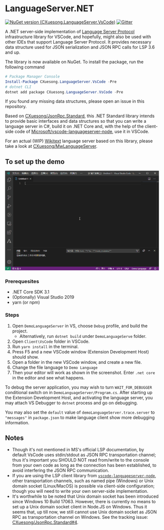 # LanguageServer.NET

[![NuGet version (CXuesong.LanguageServer.VsCode)](https://img.shields.io/nuget/vpre/CXuesong.LanguageServer.VsCode.svg?style=flat-square)](https://www.nuget.org/packages/CXuesong.LanguageServer.VsCode) [![Gitter](https://badges.gitter.im/CXuesong/LanguageServer.NET.svg?style=flat-square)](https://gitter.im/CXuesong/LanguageServer.NET?utm_source=badge&utm_medium=badge&utm_campaign=pr-badge)

A .NET server-side implementation of [Language Server Protocol](https://microsoft.github.io/language-server-protocol) infrastructure library for VSCode, and hopefully, might also be used with other IDEs that support Language Server Protocol. It provides necessary data structure used for JSON serialization and JSON RPC calls for LSP 3.6 and up.

The library is now available on NuGet. To install the package, run the following command 

```powershell
# Package Manager Console
Install-Package CXuesong.LanguageServer.VsCode -Pre
# dotnet CLI
dotnet add package CXuesong.LanguageServer.VsCode -Pre
```

If you found any missing data structures, please open an issue in this repository.

Based on [CXuesong/JsonRpc.Standard](https://github.com/CXuesong/JsonRpc.Standard), this .NET Standard library intends to provide basic interfaces and data structures so that you can write a language server in C#, build it on .NET Core and, with the help of the client-side code of [Microsoft/vscode-languageserver-node](https://github.com/Microsoft/vscode-languageserver-node), use it in VSCode.

For an actual (WIP) [Wikitext](https://en.wikipedia.org/wiki/Wiki_markup) language server based on this library, please take a look at [CXuesong/MwLanguageServer](https://github.com/CXuesong/MwLanguageServer).

## To set up the demo

![Screenshot of DemoLanguageServer](README.resource/Screenshot.gif)

### Prerequesites
* .NET Core SDK 3.1
* (Optionally) Visual Studio 2019
* yarn (or npm)

### Steps

1.  Open `DemoLanguageServer` in VS, choose `Debug` profile, and build the project.
    * Alternatively, run `dotnet build` under `DemoLanguageServe` folder.
2.  Open `Client\VsCode` folder in VSCode.
3.  Run `yarn install` in the terminal.
4.  Press F5 and a new VSCode window (Extension Development Host) should show.
5.  Open a folder in the new VSCode window, and create a new file.
6.  Change the file language to `Demo Language`
7.  Then your editor will work as shown in the screenshot. Enter `.net core` in the editor and see what happens.

To debug the server application, you may wish to turn `WAIT_FOR_DEBUGGER` conditional switch on in `DemoLanguageServer/Program.cs`. After starting up the Extension Development Host, and activating the language server, you may attach VS Debugger to `dotnet` process and go on debugging.

You may also set the `default` value of `demoLanguageServer.trace.server` to `"messages"` in `package.json` to make language client show more debugging information.

## Notes

*   Though it's not mentioned in MS's official LSP documentation, by default VsCode uses stdin/stdout as JSON RPC transportation channel; thus it's important you SHOULD NOT read from/write to the console from your own code as long as the connection has been established, to avoid interfering the JSON RPC communication. 
*   If you are using the LSP client library from [`vscode-languageserver-node`](vscode-languageserver-node), other transportation channels, such as named pipe (Windows) or Unix domain socket (Linux/MacOS) is possible via client-side configuration; though you will need to write your own server-side implementation.
*   It's worthwhile to be noted that Unix domain socket has been introduced since Windows 10 Build 17063. However, there is currently no means to set up a Unix domain socket client in Node.JS on Windows. Thus it seems that, up till now, we still cannot use Unix domain socket as JSON RPC as transportation channel on Windows. See the tracking issue: [CXuesong/JsonRpc.Standard#4](https://github.com/CXuesong/JsonRpc.Standard/issues/4).